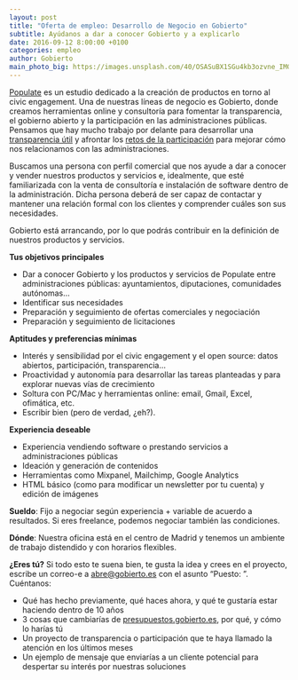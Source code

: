```yaml
---
layout: post
title: "Oferta de empleo: Desarrollo de Negocio en Gobierto"
subtitle: Ayúdanos a dar a conocer Gobierto y a explicarlo
date: 2016-09-12 8:00:00 +0100
categories: empleo
author: Gobierto
main_photo_big: https://images.unsplash.com/40/OSASuBX1SGu4kb3ozvne_IMG_1088.jpg?crop=entropy&fit=crop&fm=jpg&h=900&ixjsv=2.1.0&ixlib=rb-0.3.5&q=80&w=1600
---
```


[Populate](http://populate.tools) es un estudio dedicado a la creación de productos en torno al civic engagement. Una de nuestras líneas de negocio es Gobierto, donde creamos herramientas online y consultoría para fomentar la transparencia, el gobierno abierto y la participación en las administraciones públicas. Pensamos que hay mucho trabajo por delante para desarrollar una [transparencia útil](/blog/20160411-la-usabilidad-de-los-datos.html) y afrontar los [retos de la participación](/blog/20160602-presupuestos-participativos-retos-alternativas.html) para mejorar cómo nos relacionamos con las administraciones.

Buscamos una persona con perfil comercial que nos ayude a dar a conocer y vender nuestros productos y servicios e, idealmente, que esté familiarizada con la venta de consultoría e instalación de software dentro de la administración. Dicha persona deberá de ser capaz de contactar y mantener una relación formal con los clientes y comprender cuáles son sus necesidades. 

Gobierto está arrancando, por lo que podrás contribuir en la definición de nuestros productos y servicios.


**Tus objetivos principales**

- Dar a conocer Gobierto y los productos y servicios de Populate entre administraciones públicas: ayuntamientos, diputaciones, comunidades autónomas…
- Identificar sus necesidades
- Preparación y seguimiento de ofertas comerciales y negociación
- Preparación y seguimiento de licitaciones

**Aptitudes y preferencias mínimas**

- Interés y sensibilidad por el civic engagement y el open source: datos abiertos, participación, transparencia...
- Proactividad y autonomía para desarrollar las tareas planteadas y para explorar nuevas vías de crecimiento
- Soltura con PC/Mac y herramientas online: email, Gmail, Excel, ofimática, etc.
- Escribir bien (pero de verdad, ¿eh?). 

**Experiencia deseable**

- Experiencia vendiendo software o prestando servicios a administraciones públicas
- Ideación y generación de contenidos
- Herramientas como Mixpanel, Mailchimp, Google Analytics
- HTML básico (como para modificar un newsletter por tu cuenta) y edición de imágenes

**Sueldo**: Fijo a negociar según experiencia + variable de acuerdo a resultados. Si eres freelance, podemos negociar también las condiciones.

**Dónde**: Nuestra oficina está en el centro de Madrid y tenemos un ambiente de trabajo distendido y con horarios flexibles.

**¿Eres tú?** Si todo esto te suena bien, te gusta la idea y crees en el proyecto, escribe un correo-e a abre@gobierto.es con el asunto “Puesto: ”. Cuéntanos:

- Qué has hecho previamente, qué haces ahora, y qué te gustaría estar haciendo dentro de 10 años
- 3 cosas que cambiarías de [presupuestos.gobierto.es](http://presupuestos.gobierto.es), por qué, y cómo lo harías tú
- Un proyecto de transparencia o participación que te haya llamado la atención en los últimos meses
- Un ejemplo de mensaje que enviarías a un cliente potencial para despertar su interés por nuestras soluciones

